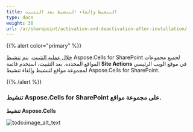 ```yaml
---
title: التنشيط وإلغاء التنشيط بعد التثبيت
type: docs
weight: 30
url: /ar/sharepoint/activation-and-deactivation-after-installation/
---
```


{{% alert color="primary" %}} 

[خلال عملية التثبيت](/cells/ar/sharepoint/installing-aspose-cells-for-sharepoint/)، يتم [تنشيط](/cells/ar/sharepoint/deployment-and-activation/) Aspose.Cells for SharePoint لجميع مجموعات المواقع المحددة. بعد التثبيت، استخدم قائمة **Site Actions** في موقع الويب الرئيسي لمجموعة مواقع لتنشيط وإلغاء تنشيط Aspose.Cells for SharePoint.

{{% /alert %}} 
### **تنشيط Aspose.Cells for SharePoint على مجموعة مواقع.**
**تنشيط Aspose.Cells** 

![todo:image_alt_text](activation-and-deactivation-after-installation_1.png)
